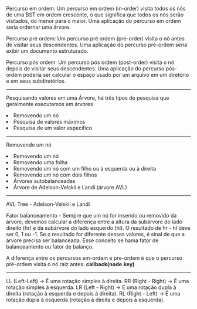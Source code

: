 Percurso em ordem: Um percurso em ordem (in-order) visita todos os nós de uma BST em ordem crescente, o que significa que todos os nós serão visitados, do menor para o maior. Uma aplicação do percurso em ordem seria ordernar uma árvore.

Percurso pré ordem: Um percurso pré ordem (pre-order) visita o nó antes de visitar seus descendentes. Uma aplicação do percurso pré-ordem seria exibir um documento estruturado.

Percurso pós ordem: Um percurso pós ordem (post-order) visita o nó depois de visitar seus descendentes. Uma aplicação do percurso pós-ordem poderia ser calcular o espaço usado por um arquivo em um diretório e em seus subdiretórios.

---------------------------------------------------------------------------------------------------------------------------------------

Pesquisando valores em uma Árvore, há três tipos de pesquisa que geralmente executamos em árvores

<li>Removendo um nó</li>
<li>Pesquisa de valores máximos</li>
<li>Pesquisa de um valor especifico</li>

---------------------------------------------------------------------------------------------------------------------------------------

Removendo um nó

<li>Removendo um nó</li>
<li>Removendo uma folha</li>
<li>Removendo um nó com um filho ou à esquerda ou à direita</li>
<li>Removendo um nó com dois filhos</li>
<li>Árvores autobalanceadas</li>
<li>Árvore de Adelson-Velskii e Landi (árvore AVL) </li>

---------------------------------------------------------------------------------------------------------------------------------------

AVL Tree - Adelson-Velskii e Landi

Fator balanceamento - Sempre que um nó for inserido ou removido da árvore, devemos calcular a diferença entre a altura da subárvore do lado direito (hr) e da subárvore do lado esquerdo (hl). O resultado de hr - hl deve ser 0, 1 ou -1. Se o resultado for diferente desses valores, é sinal de que a árvore precisa ser balanceada. Esse conceito se hama fator de balanceamento ou fator de balanço.


A diferença entre os percursos em-ordem e pre-ordem é que o percurso pré-ordem visita o nó raiz antes. **callback(node.key)**


---------------------------------------------------------------------------------------------------------------------------------------

LL (Left-Left) -> É uma rotação simples à direita.
RR (Right - Right) -> É uma rotação simples à esquerda.
LR (Left - Right) -> É uma rotação dupla à direita (rotação à esquerda e depois à direita).
RL (Right - Left) -> É uma rotação dupla à esquerda (rotação à direita e depois à esquerda).
